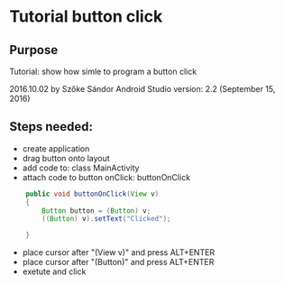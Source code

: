# Tutorial button click

## Purpose
Tutorial: show how simle to program a button click 

2016.10.02 by Szőke Sándor
Android Studio version: 2.2 (September 15, 2016)

## Steps needed:

* create application
* drag button onto layout
* add code to: class MainActivity 
* attach code to button onClick: buttonOnClick

```java
    public void buttonOnClick(View v)
    {
        Button button = (Button) v;
        ((Button) v).setText("Clicked");

    }
```
* place cursor after "(View v)" and press ALT+ENTER
* place cursor after "(Button)" and press ALT+ENTER
* exetute and click
